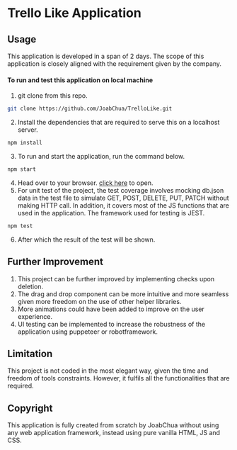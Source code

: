 # Trello Like Application

## Usage

This application is developed in a span of 2 days. The scope of this application is closely aligned with the requirement given by the company.

#### To run and test this application on local machine

1. git clone from this repo.
```bash
git clone https://github.com/JoabChua/TrelloLike.git
```
2. Install the dependencies that are required to serve this on a localhost server.
```bash
npm install
```
3. To run and start the application, run the command below.
```bash
npm start
```
4. Head over to your browser. [click here](http://localhost:8080) to open.
5. For unit test of the project, the test coverage involves mocking db.json data in the test file to simulate GET, POST, DELETE, PUT, PATCH without making HTTP call. In addition, it covers most of the JS functions that are used in the application. The framework used for testing is JEST. 
```bash
npm test
```
6. After which the result of the test will be shown. 

## Further Improvement

1. This project can be further improved by implementing checks upon deletion. 
2. The drag and drop component can be more intuitive and more seamless given more freedom on the use of other helper libraries. 
3. More animations could have been added to improve on the user experience.
4. UI testing can be implemented to increase the robustness of the application using puppeteer or robotframework. 

## Limitation

This project is not coded in the most elegant way, given the time and freedom of tools constraints. However, it fulfils all the functionalities that are required. 

## Copyright

This application is fully created from scratch by JoabChua without using any web application framework, instead using pure vanilla HTML, JS and CSS. 